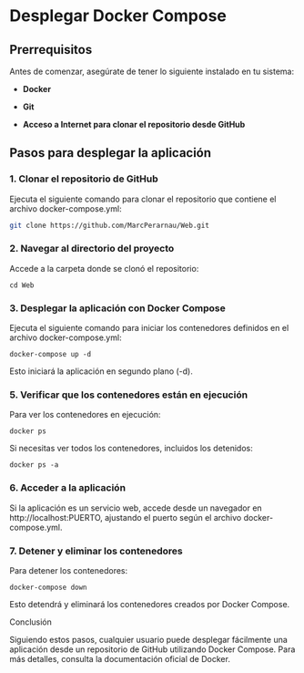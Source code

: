 # Desplegar Docker Compose

## Prerrequisitos

Antes de comenzar, asegúrate de tener lo siguiente instalado en tu sistema:

- **Docker**

- **Git**
  
- **Acceso a Internet para clonar el repositorio desde GitHub**

## Pasos para desplegar la aplicación

### 1. Clonar el repositorio de GitHub

Ejecuta el siguiente comando para clonar el repositorio que contiene el archivo docker-compose.yml:
```bash
git clone https://github.com/MarcPerarnau/Web.git
```

### 2. Navegar al directorio del proyecto

Accede a la carpeta donde se clonó el repositorio:
```
cd Web
```
### 3. Desplegar la aplicación con Docker Compose

Ejecuta el siguiente comando para iniciar los contenedores definidos en el archivo docker-compose.yml:
```
docker-compose up -d
```

Esto iniciará la aplicación en segundo plano (-d).

### 5. Verificar que los contenedores están en ejecución

Para ver los contenedores en ejecución:
```
docker ps
```

Si necesitas ver todos los contenedores, incluidos los detenidos:
```
docker ps -a
```

### 6. Acceder a la aplicación

Si la aplicación es un servicio web, accede desde un navegador en http://localhost:PUERTO, ajustando el puerto según el archivo docker-compose.yml.

### 7. Detener y eliminar los contenedores

Para detener los contenedores:
```
docker-compose down
```

Esto detendrá y eliminará los contenedores creados por Docker Compose.

Conclusión

Siguiendo estos pasos, cualquier usuario puede desplegar fácilmente una aplicación desde un repositorio de GitHub utilizando Docker Compose. Para más detalles, consulta la documentación oficial de Docker.
